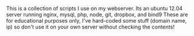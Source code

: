 This is a collection of scripts I use on my webserver.
Its an ubuntu 12.04 server running nginx, mysql, php, node, git, dropbox, and bind9
These are for educational purposes only, I've hard-coded some stuff (domain name, ip) so don't use it on your own server without checking the contents!
